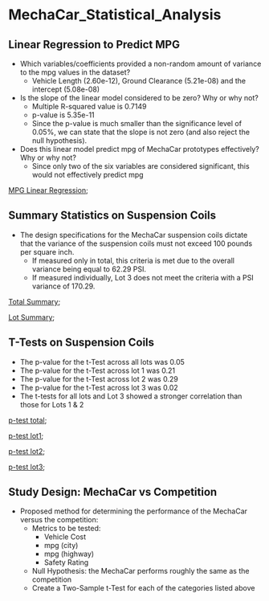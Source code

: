 # MechaCar_Statistical_Analysis

## Linear Regression to Predict MPG
* Which variables/coefficients provided a non-random amount of variance to the mpg values in the dataset?
  * Vehicle Length (2.60e-12), Ground Clearance (5.21e-08) and the intercept (5.08e-08)
* Is the slope of the linear model considered to be zero? Why or why not?
  * Multiple R-squared value is 0.7149
  * p-value is 5.35e-11
  * Since the p-value is much smaller than the significance level of 0.05%, we can state that the slope is not zero (and also reject the null hypothesis). 
* Does this linear model predict mpg of MechaCar prototypes effectively? Why or why not?
  * Since only two of the six variables are considered significant, this would not effectively predict mpg

[MPG Linear Regression](https://github.com/tonyferri/MechaCar_Statistical_Analysis/blob/main/Resources/mpg%20linear%20regression%20del%201.png);

## Summary Statistics on Suspension Coils
* The design specifications for the MechaCar suspension coils dictate that the variance of the suspension coils must not exceed 100 pounds per square inch.
  * If measured only in total, this criteria is met due to the overall variance being equal to 62.29 PSI.
  * If measured individually, Lot 3 does not meet the criteria with a PSI variance of 170.29. 

[Total Summary](https://github.com/tonyferri/MechaCar_Statistical_Analysis/blob/main/Resources/total%20summary%20del%202.png);

[Lot Summary](https://github.com/tonyferri/MechaCar_Statistical_Analysis/blob/main/Resources/lot%20summary%20del%202.png);

## T-Tests on Suspension Coils
* The p-value for the t-Test across all lots was 0.05
* The p-value for the t-Test across lot 1 was 0.21
* The p-value for the t-Test across lot 2 was 0.29
* The p-value for the t-Test across lot 3 was 0.02
* The t-tests for all lots and Lot 3 showed a stronger correlation than those for Lots 1 & 2

[p-test total](https://github.com/tonyferri/MechaCar_Statistical_Analysis/blob/main/Resources/p-test%20total.png);

[p-test lot1](https://github.com/tonyferri/MechaCar_Statistical_Analysis/blob/main/Resources/p-test%20lot1.png);

[p-test lot2](https://github.com/tonyferri/MechaCar_Statistical_Analysis/blob/main/Resources/p-test%20lot2.png);

[p-test lot3](https://github.com/tonyferri/MechaCar_Statistical_Analysis/blob/main/Resources/p-test%20lot3.png);

## Study Design: MechaCar vs Competition
* Proposed method for determining the performance of the MechaCar versus the competition:
  * Metrics to be tested:
    * Vehicle Cost
    * mpg (city)
    * mpg (highway)
    * Safety Rating
  * Null Hypothesis: the MechaCar performs roughly the same as the competition
  * Create a Two-Sample t-Test for each of the categories listed above